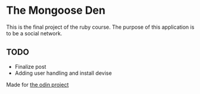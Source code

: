 # The Mongoose Den

This is the final project of the ruby course. The purpose of this application is to be a social network.


## TODO

- Finalize post
- Adding user handling and install devise

Made for [the odin project](https://www.theodinproject.com/lessons/ruby-on-rails-rails-final-project)